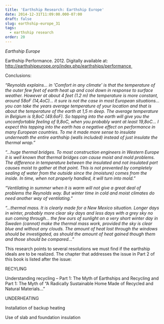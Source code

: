 ```yaml
---
title: 'Earthship Research: Earthship Europe'
date: 2014-12-31T11:09:00.000-07:00
draft: false
slug: earthship-europe_31
tags:
  - earthship research
order: 20
---
```


_Earthship Europe_

Earthship Performance. 2012. Digitally available at: http://earthshipeurope.org/index.php/earthships/performance 

Conclusions: 

_“Reynolds explains… in 'Comfort in any climate' is that the temperature of the outer few feet of earth heat up and cool down in response to surface weather. However at about 4 feet (1.2 m) the temperature is more constant, around 58oF (14,4oC)… it sure is not the case in most European situations… you can take the years average temperature of your location and that is about the temperature of the earth at 1,5 m deep. The average temperature in Belgium is 9,8oC (49.6oF). So tapping into the earth will give you the uncomfortable feeling of 9,8oC, when you probably want at least 19,8oC… I expect this tapping into the earth has a negative effect on performance in many European countries. To me it made more sense to insulate underneath the entire earthship (walls included) instead of just insulate the thermal wrap.”_

_“…huge thermal bridges. To most construction engineers in Western Europe it is well known that thermal bridges can cause moist and mold problems. The difference in temperature between the insulated and not insulated part causes moist to gather at that point. This is not prevented by completely sealing of water from the outside since the (moisture) comes from the inside. In time, when not properly handled, it will turn into mold.”_

_“Ventilating in summer when it is warm will not give a great deal of problems the Reynolds way. But winter time in cold and moist climates do need another way of ventilating.”_

_“…thermal mass. It is clearly made for a New Mexico situation. Longer days in winter, probably more clear sky days and less days with a grey sky no sun coming through… the few ours of sunlight on a very short winter day in Sweden (cannot) make the thermal mass work, provided the sky is clear blue and without any clouds. The amount of heat lost through the windows should be investigated, as should the amount of heat gained though them and those should be compared…”_

This research points to several resolutions we must find if the earthship ideals are to be realized. The chapter that addresses the issue in Part 2 of this book is listed after the issue:  

RECYLING

Understanding recycling – Part 1: The Myth of Earthships and Recycling and Part 1: The Myth of “A Radically Sustainable Home Made  of Recycled and Natural Materials…”

UNDERHEATING

Installation of backup heating

Use of slab and foundation insulation

